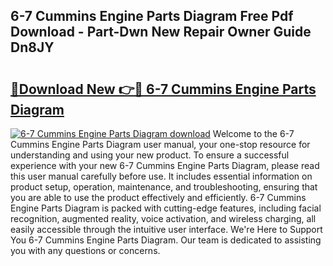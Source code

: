 ## 6-7 Cummins Engine Parts Diagram Free Pdf Download - Part-Dwn New Repair Owner Guide Dn8JY

# <h2><a href="http://dfql3xl.blite.top/?on=6-7+Cummins+Engine+Parts+Diagram">🔗Download New 👉🔴 6-7 Cummins Engine Parts Diagram</a></h2>

[![6-7 Cummins Engine Parts Diagram download](https://i.imgur.com/lujVjoI.png)](http://dfql3xl.blite.top/?on=6-7+Cummins+Engine+Parts+Diagram)
Welcome to the 6-7 Cummins Engine Parts Diagram user manual, your one-stop resource for understanding and using your new product. To ensure a successful experience with your new 6-7 Cummins Engine Parts Diagram, please read this user manual carefully before use. It includes essential information on product setup, operation, maintenance, and troubleshooting, ensuring that you are able to use the product effectively and efficiently. 6-7 Cummins Engine Parts Diagram is packed with cutting-edge features, including facial recognition, augmented reality, voice activation, and wireless charging, all easily accessible through the intuitive user interface. We're Here to Support You 6-7 Cummins Engine Parts Diagram. Our team is dedicated to assisting you with any questions or concerns.
